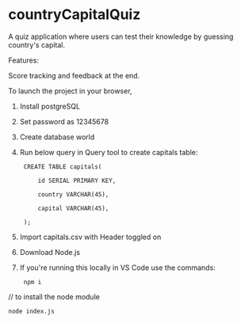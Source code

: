 # countryCapitalQuiz
A quiz application where users can test their knowledge by guessing country's capital.

Features:

Score tracking and feedback at the end.

To launch the project in your browser,

1. Install postgreSQL

2. Set password as 12345678

3. Create database world

4. Run below query in Query tool to create capitals table:

        CREATE TABLE capitals(

            id SERIAL PRIMARY KEY,

            country VARCHAR(45),

            capital VARCHAR(45),

        );

5. Import capitals.csv with Header toggled on

6. Download Node.js

7. If you're running this locally in VS Code use the commands:

        npm i

// to install the node module

    node index.js